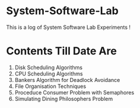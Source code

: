 # System-Software-Lab
This is a log of System Software Lab Experiments !
# Contents Till Date Are
  1.  Disk Scheduling Algorithms
  2.  CPU Scheduling Algorithms
  3.  Bankers Algorithm for Deadlock Avoidance
  4.  File Organisation Techniques
  5.  Proceduce Consumer Problem with Semaphores
  6.  Simulating Dining Philosophers Problem
